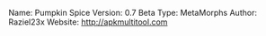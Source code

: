Name: Pumpkin Spice
Version: 0.7 Beta
Type: MetaMorphs
Author: Raziel23x
Website: http://apkmultitool.com
